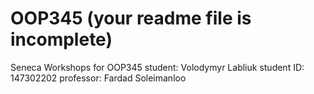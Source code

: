 # OOP345 (your readme file is incomplete)
Seneca Workshops for OOP345
student: Volodymyr Labliuk
student ID: 147302202
professor: Fardad Soleimanloo
